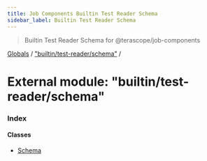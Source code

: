 ```yaml
---
title: Job Components Builtin Test Reader Schema
sidebar_label: Builtin Test Reader Schema
---
```


> Builtin Test Reader Schema for @terascope/job-components

[Globals](../overview.md) / ["builtin/test-reader/schema"](_builtin_test_reader_schema_.md) /

# External module: "builtin/test-reader/schema"

### Index

#### Classes

* [Schema](../classes/_builtin_test_reader_schema_.schema.md)
